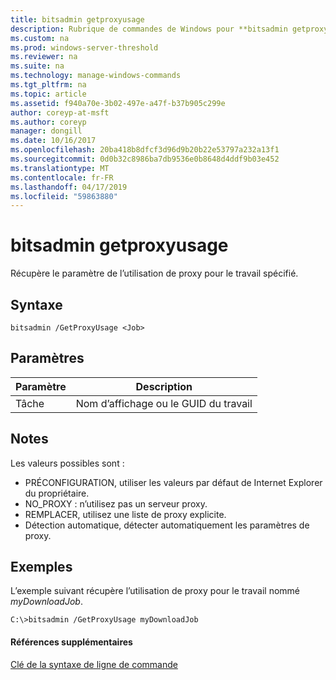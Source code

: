 ```yaml
---
title: bitsadmin getproxyusage
description: Rubrique de commandes de Windows pour **bitsadmin getproxyusage** -récupère le paramètre d’utilisation de proxy pour le travail spécifié.
ms.custom: na
ms.prod: windows-server-threshold
ms.reviewer: na
ms.suite: na
ms.technology: manage-windows-commands
ms.tgt_pltfrm: na
ms.topic: article
ms.assetid: f940a70e-3b02-497e-a47f-b37b905c299e
author: coreyp-at-msft
ms.author: coreyp
manager: dongill
ms.date: 10/16/2017
ms.openlocfilehash: 20ba418b8dfcf3d96d9b20b22e53797a232a13f1
ms.sourcegitcommit: 0d0b32c8986ba7db9536e0b8648d4ddf9b03e452
ms.translationtype: MT
ms.contentlocale: fr-FR
ms.lasthandoff: 04/17/2019
ms.locfileid: "59863880"
---
```

# <a name="bitsadmin-getproxyusage"></a>bitsadmin getproxyusage



Récupère le paramètre de l’utilisation de proxy pour le travail spécifié.

## <a name="syntax"></a>Syntaxe

```
bitsadmin /GetProxyUsage <Job>
```

## <a name="parameters"></a>Paramètres

|Paramètre|Description|
|---------|-----------|
|Tâche|Nom d’affichage ou le GUID du travail|

## <a name="remarks"></a>Notes

Les valeurs possibles sont :
-   PRÉCONFIGURATION, utiliser les valeurs par défaut de Internet Explorer du propriétaire.
-   NO_PROXY : n’utilisez pas un serveur proxy.
-   REMPLACER, utilisez une liste de proxy explicite.
-   Détection automatique, détecter automatiquement les paramètres de proxy.

## <a name="BKMK_examples"></a>Exemples

L’exemple suivant récupère l’utilisation de proxy pour le travail nommé *myDownloadJob*.
```
C:\>bitsadmin /GetProxyUsage myDownloadJob
```

#### <a name="additional-references"></a>Références supplémentaires

[Clé de la syntaxe de ligne de commande](command-line-syntax-key.md)